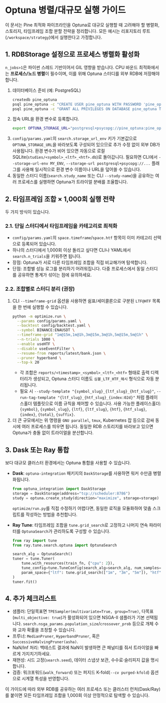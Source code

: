 # Optuna 병렬/대규모 실행 가이드

이 문서는 Pine 최적화 파이프라인을 Optuna로 대규모 실행할 때 고려해야 할 병렬화, 스토리지, 타임프레임 조합 분할 전략을 정리합니다. 모든 예시는 리포지토리 루트(`/workspace/strategy`)에서 실행한다고 가정합니다.

## 1. RDBStorage 설정으로 프로세스 병렬화 활성화

`n_jobs>1`은 파이썬 스레드 기반이어서 GIL 영향을 받습니다. CPU 바운드 최적화에서는 **프로세스/노드 병렬**이 필수이며, 이를 위해 Optuna 스터디를 외부 RDB에 저장해야 합니다.

1. 데이터베이스 준비 (예: PostgreSQL)
   ```bash
   createdb pine_optuna
   psql pine_optuna -c "CREATE USER pine_optuna WITH PASSWORD 'pine_optuna';"
   psql pine_optuna -c "GRANT ALL PRIVILEGES ON DATABASE pine_optuna TO pine_optuna;"
   ```
2. 접속 URL을 환경 변수로 등록합니다.
   ```bash
   export OPTUNA_STORAGE_URL="postgresql+psycopg://pine_optuna:pine_optuna@localhost:5432/pine_optuna"
   ```
3. `config/params.yaml`의 `search.storage_url_env` 키가 기본값으로 `OPTUNA_STORAGE_URL`을 바라보도록 구성되어 있으므로 추가 수정 없이 외부 DB가 사용됩니다. 환경 변수가 비어 있으면 자동으로 로컬 SQLite(`studies/<symbol>_<ltf>_<htf>.db`)로 돌아갑니다. 필요하면 CLI에서 `--storage-url-env MY_ENV`, `--storage-url postgresql+psycopg://...` 플래그를 사용해 일시적으로 환경 변수 이름이나 URL을 덮어쓸 수 있습니다.
4. 동일한 스터디 이름(`search.study_name` 또는 CLI `--study-name`)을 공유하는 여러 프로세스를 실행하면 Optuna가 트라이얼 분배를 조율합니다.

## 2. 타임프레임 조합 × 1,000회 실행 전략

두 가지 방식이 있습니다.

### 2.1. 단일 스터디에서 타임프레임을 카테고리로 최적화

- `config/params.yaml`의 `space.timeframe`/`space.htf` 항목이 이미 카테고리 선택으로 등록되어 있습니다.
- 하나의 스터디에서 1,000회 이상 돌리고 싶다면 CLI나 YAML에서 `search.n_trials`을 키워주면 됩니다.
- 장점: Optuna가 서로 다른 타임프레임 조합을 직접 비교해가며 탐색합니다.
- 단점: 조합별 성능 로그를 분리하기 어려워집니다. 다중 프로세스에서 동일 스터디를 공유하면 통계가 섞이는 점에 유의하세요.

### 2.2. 조합별로 스터디 분리 (권장)

1. CLI `--timeframe-grid` 옵션을 사용하면 쉼표/세미콜론으로 구분된 `LTF@HTF` 목록을 한 번에 실행할 수 있습니다.
   ```bash
   python -m optimize.run \
     --params config/params.yaml \
     --backtest config/backtest.yaml \
     --symbol BINANCE:ENAUSDT \
     --timeframe-grid "1m@15m,1m@1h,3m@15m,3m@1h,5m@15m,5m@1h" \
     --n-trials 1000 \
     --enable useHTF \
     --disable useEventFilter \
     --resume-from reports/latest/bank.json \
     --pruner hyperband \
     --top-k 20
   ```
   - 각 조합은 `reports/<timestamp>_<symbol>_<ltf>_<htf>` 형태로 출력 디렉터리가 생성되고, Optuna 스터디 이름도 `심볼_LTF_HTF_해시` 형식으로 자동 분리됩니다.
   - 필요 시 `--study-template "{symbol_slug}_{ltf_slug}_{htf_slug}"`, `--run-tag-template "{ltf_slug}_{htf_slug}_{index:02d}"` 처럼 플레이스홀더 템플릿으로 이름 규칙을 제어할 수 있습니다. 사용 가능한 플레이스홀더: `{symbol}`, `{symbol_slug}`, `{ltf}`, `{ltf_slug}`, `{htf}`, `{htf_slug}`, `{index}`, `{total}`, `{suffix}`.
2. 더 큰 규모에서는 위 명령을 `GNU parallel`, `tmux`, Kubernetes 잡 등으로 감싸 동시에 여러 프로세스를 띄우면 됩니다. 동일한 RDB 스토리지를 바라보고 있으면 Optuna가 충돌 없이 트라이얼을 분산합니다.

## 3. Dask 또는 Ray 통합

보다 대규모 클러스터 환경에서는 Optuna 통합을 사용할 수 있습니다.

- **Dask**: `optuna-integration` 패키지의 `DaskStorage`를 사용하면 워커 수만큼 병렬화됩니다.
  ```python
  from optuna_integration import DaskStorage
  storage = DaskStorage(address="tcp://scheduler:8786")
  study = optuna.create_study(direction="maximize", storage=storage)
  ```
  `optimize/run.py`를 직접 수정하기 어렵다면, 동일한 로직을 모듈화하여 맞춤 스크립트를 작성하는 방법을 추천합니다.

- **Ray Tune**: 타임프레임 조합을 `tune.grid_search`로 고정하고 나머지 연속 파라미터를 `OptunaSearch`가 관리하도록 구성할 수 있습니다.
  ```python
  from ray import tune
  from ray.tune.search.optuna import OptunaSearch

  search_alg = OptunaSearch()
  tuner = tune.Tuner(
      tune.with_resources(train_fn, {"cpu": 2}),
      tune_config=tune.TuneConfig(search_alg=search_alg, num_samples=1000),
      param_space={"ltf": tune.grid_search(["1m", "3m", "5m"]), "htf": tune.grid_search(["15m", "1h"])}
  )
  tuner.fit()
  ```

## 4. 추가 체크리스트

- 샘플러: 단일목표면 `TPESampler(multivariate=True, group=True)`, 다목표(`multi_objective: true`)가 활성화되어 있으면 NSGA-II 샘플러가 기본 선택됩니다. `search.nsga_params.population_size`/`crossover_prob` 등으로 개체 수와 교차 확률을 조정할 수 있습니다.
- 프루너: `MedianPruner`, `HyperbandPruner`, 혹은 `SuccessiveHalvingPruner(asha)`.
- NaN/Inf 처리: 백테스트 결과에 NaN이 발생하면 큰 패널티를 줘서 트라이얼을 빠르게 가지치기하세요.
- 재현성: 시드 고정(`search.seed`), 데이터 스냅샷 보관, 수수료·슬리피지 값을 명시합니다.
- 검증: 워크포워드(`walk_forward`) 또는 퍼지드 K-fold(`--cv purged-kfold`) 옵션으로 시계열 특성을 반영합니다.

이 가이드에 따라 외부 RDB를 공유하는 여러 프로세스 또는 클러스터 런처(Dask/Ray)를 붙이면 모든 타임프레임 조합을 1,000회 이상 안정적으로 탐색할 수 있습니다.
